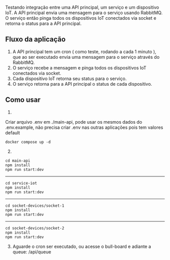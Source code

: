 Testando integração entre uma API principal, um serviço e um dispositivo IoT. A API principal envia uma mensagem para o serviço usando RabbitMQ. O serviço então pinga todos os dispositivos IoT conectados via socket e retorna o status para a API principal.

## Fluxo da aplicação

1. A API principal tem um cron ( como teste, rodando a cada 1 minuto ), que ao ser executado envia uma mensagem para o serviço através do RabbitMQ.
2. O serviço recebe a mensagem e pinga todos os dispositivos IoT conectados via socket.
3. Cada dispositivo IoT retorna seu status para o serviço.
4. O serviço retorna para a API principal o status de cada dispositivo.

## Como usar

1.
Criar arquivo .env em ./main-api, pode usar os mesmos dados do .env.example, não precisa criar .env nas outras aplicações pois tem valores default
```
docker compose up -d
```
2. 
```
cd main-api
npm install
npm run start:dev
```
---
```
cd service-iot
npm install
npm run start:dev
```
---
```
cd socket-devices/socket-1
npm install
npm run start:dev
```
---
```
cd socket-devices/socket-2
npm install
npm run start:dev
```

3. Aguarde o cron ser executado, ou acesse o bull-board e adiante a queue: /api/queue